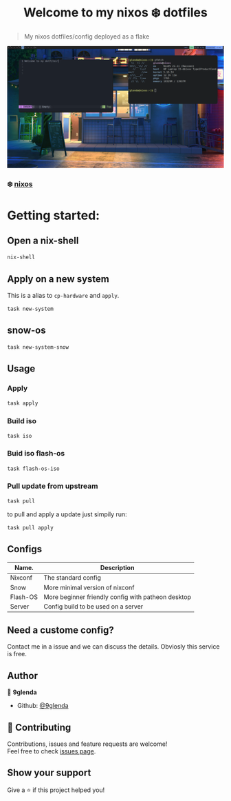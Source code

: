 <h1 align="center">Welcome to my nixos ❄️ dotfiles </h1>
<p>
</p>

> My nixos dotfiles/config deployed as a flake
<img title="screenshot" alt="rice" src="/images/screenshot1.png">

### ❄️ [nixos](https://nixos.org/)

# Getting started:
## Open a nix-shell
```sh
nix-shell
```
## Apply on a new system
This is a alias to `cp-hardware` and `apply`.
```sh
task new-system
```
## snow-os
```sh
task new-system-snow
```

## Usage

### Apply

```sh
task apply
```

### Build iso
```
task iso
```
### Buid iso flash-os
```
task flash-os-iso
```
### Pull update from upstream
```sh
task pull
```
to pull and apply a update just simpily run:
```sh
task pull apply
```
## Configs

| Name.       | Description |
| ----------- | ----------- |
| Nixconf     | The standard config |
| Snow   | More minimal version of nixconf        |
| Flash-OS | More beginner friendly config with patheon desktop |
| Server | Config build to be used on a server |
## Need a custome config?
Contact me in a issue and we can discuss the details. Obviosly this service is free.
## Author

👤 **9glenda**

* Github: [@9glenda](https://github.com/9glenda)

## 🤝 Contributing

Contributions, issues and feature requests are welcome!<br />Feel free to check [issues page](https://github.com/9glenda/.dotfiles/issues). 

## Show your support

Give a ⭐️ if this project helped you!
